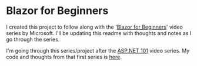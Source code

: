 # Blazor for Beginners

I created this project to follow along with the '[Blazor for Beginners](https://www.youtube.com/playlist?list=PLdo4fOcmZ0oUJCA3DCzKT79Oe3kdKEceX)' video series by Microsoft. I'll be updating this readme with thoughts and notes as I go through the series.

I'm going through this series/project after the [ASP.NET 101](https://www.youtube.com/playlist?list=PLdo4fOcmZ0oW8nviYduHq7bmKode-p8Wy) video series. My code and thoughts from that first series is [here](https://github.com/FaceToKeyboard/aspnetsample).